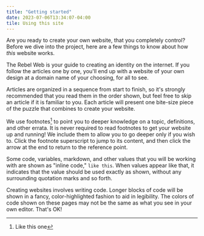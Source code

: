 ```yaml
---
title: "Getting started"
date: 2023-07-06T13:34:07-04:00
tile: Using this site
---
```


Are you ready to create your own website, that you completely control? Before we
dive into the project, here are a few things to know about how *this* website
works.

<!--more-->

The Rebel Web is your guide to creating an identity on the internet. If you
follow the articles one by one, you'll end up with a website of your own design
at a domain name of your choosing, for all to see.

Articles are organized in a sequence from start to finish, so it's strongly
recommended that you read them in the order shown, but feel free to skip an
article if it is familiar to you. Each article will present one bite-size piece
of the puzzle that combines to create your website.

We use footnotes[^1] to point you to deeper knowledge on a topic, definitions,
and other errata. It is never required to read footnotes to get your website up
and running! We include them to allow you to go deeper only if you wish to.
Click the footnote superscript to jump to its content, and then click the arrow
at the end to return to the reference point.

[^1]: Like this one

Some code, variables, markdown, and other values that you will be working with
are shown as "inline code," `like this`. When values appear like that, it
indicates that the value should be used exactly as shown, without any
surrounding quotation marks and so forth.

Creating websites involves writing code. Longer blocks of code will be shown in
a fancy, color-highlighted fashion to aid in legibility. The colors of code
shown on these pages may not be the same as what you see in your own editor.
That's OK!
